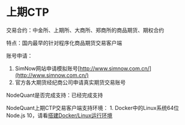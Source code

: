 # 上期CTP

交易合约：中金所、上期所、大商所、郑商所的商品期货、期权合约

特点：国内最早的针对程序化商品期货交易客户端

账号申请：

1. SimNow网站申请模拟账号[http://www.simnow.com.cn/](http://www.simnow.com.cn/)
2. 官方各大期货经纪商公司申请真实期货交易账号

NodeQuant是否完成支持：已经完成支持

NodeQuant上期CTP交易客户端支持环境： 1. Docker中的Linux系统64位 Node.js 10，请看[搭建Docker/Linux运行环境](https://github.com/zhangshuiyong/nodequant-doc/blob/main/linux-run.md)

